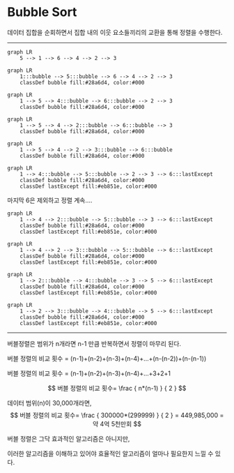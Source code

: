 # Bubble Sort 

데이터 집합을 순회하면서 집합 내의 이웃 요소들끼리의 교환을 통해 정렬을 수행한다. 

----

```mermaid
graph LR
    5 --> 1 --> 6 --> 4 --> 2 --> 3     
```
```mermaid
graph LR
    1:::bubble --> 5:::bubble --> 6 --> 4 --> 2 --> 3
    classDef bubble fill:#28a6d4, color:#000
```
```mermaid
graph LR 
    1 --> 5 --> 4:::bubble --> 6:::bubble --> 2 --> 3 
    classDef bubble fill:#28a6d4, color:#000
```
```mermaid
graph LR 
    1 --> 5 --> 4 --> 2:::bubble --> 6:::bubble --> 3 
    classDef bubble fill:#28a6d4, color:#000
```
```mermaid
graph LR 
    1 --> 5 --> 4 --> 2 --> 3:::bubble --> 6:::bubble 
    classDef bubble fill:#28a6d4, color:#000
```
```mermaid
graph LR 
    1 --> 4:::bubble --> 5:::bubble --> 2 --> 3 --> 6:::lastExcept 
    classDef bubble fill:#28a6d4, color:#000
    classDef lastExcept fill:#eb851e, color:#000
```
마지막 6은 제외하고 정렬 계속....
```mermaid
graph LR 
    1 --> 4 --> 2:::bubble --> 5:::bubble --> 3 --> 6:::lastExcept 
    classDef bubble fill:#28a6d4, color:#000
    classDef lastExcept fill:#eb851e, color:#000

```
```mermaid
graph LR 
    1 --> 4 --> 2 --> 3:::bubble --> 5:::bubble --> 6:::lastExcept 
    classDef bubble fill:#28a6d4, color:#000
    classDef lastExcept fill:#eb851e, color:#000

```
```mermaid
graph LR 
    1 --> 2:::bubble --> 4:::bubble --> 3 --> 5 --> 6:::lastExcept 
    classDef bubble fill:#28a6d4, color:#000
    classDef lastExcept fill:#eb851e, color:#000

```
```mermaid
graph LR 
    1 --> 2 --> 3:::bubble --> 4:::bubble --> 5 --> 6:::lastExcept 
    classDef bubble fill:#28a6d4, color:#000
    classDef lastExcept fill:#eb851e, color:#000

```
-------
버블정렬은 범위가 n개라면 n-1 만큼 반복하면서 정렬이 마무리 된다. 

버블 정렬의 비교 횟수  = (n-1)+(n-2)+(n-3)+(n-4)+...+(n-(n-2))+(n-(n-1))

버블 정렬의 비교 횟수  = (n-1)+(n-2)+(n-3)+(n-4)+...+3+2+1

$$
버블 정렬의 비교 횟수= \frac { n*(n-1) } { 2 }
$$

데이터 범위(n)이 30,000개라면, 
$$
버블 정렬의 비교 횟수= \frac { 300000*(299999) } { 2 } = 449,985,000 =  약 4억 5천만회
$$

버블 정렬은 그닥 효과적인 알고리즘은 아니지만, 

이러한 알고리즘을 이해하고 있어야 효율적인 알고리즘이 얼마나 필요한지 느낄 수 있다. 

